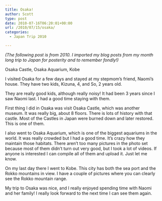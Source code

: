 ```yaml
---
title: Osaka!
author: Scott
type: post
date: 2010-07-16T06:20:01+00:00
url: /2010/07/15/osaka/
categories:
  - Japan Trip 2010

---
```

_(The following post is from 2010. I imported my blog posts from my month long trip to Japan for posterity and to remember fondly!)_

Osaka Castle, Osaka Aquarium, Kobe

I visited Osaka for a few days and stayed at my stepmom&#8217;s friend, Naomi&#8217;s house. They have two kids, Kizuna, 4, and So, 2 years old.

They are really good kids, although really noisy! It had been 3 years since I saw Naomi last. I had a good time staying with them.

First thing I did in Osaka was visit Osaka Castle, which was another museum. It was really big, about 8 floors. There is lots of history with that castle. Most of the Castles in Japan were burned down and later restored. This is one of them.

I also went to Osaka Aquarium, which is one of the biggest aquariums in the world. It was really crowded but I had a good time. It&#8217;s crazy how they maintain those habitats. There aren&#8217;t too many pictures in the photo set because most of them didn&#8217;t turn out very good, but I took a lot of videos. If anyone is interested I can compile all of them and upload it. Just let me know.

On my last day there I went to Kobe. This city has both the sea port and the Rokko mountains in view. I have a couple of pictures where you can clearly see the Rokko mountain range.

My trip to Osaka was nice, and I really enjoyed spending time with Naomi and her family! I really look forward to the next time I can see them again.